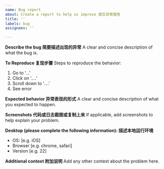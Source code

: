 ```yaml
---
name: Bug report
about: Create a report to help us improve 提交异常报告
title: ''
labels: bug
assignees: ''

---
```


**Describe the bug 简要描述出现的异常**
A clear and concise description of what the bug is.

**To Reproduce 复现步骤**
Steps to reproduce the behavior:
1. Go to '...'
2. Click on '....'
3. Scroll down to '....'
4. See error

**Expected behavior 异常表现的形式**
A clear and concise description of what you expected to happen.

**Screenshots 代码或日志截图或复制上来**
If applicable, add screenshots to help explain your problem.

**Desktop (please complete the following information): 描述本地运行环境**
 - OS: [e.g. iOS]
 - Browser [e.g. chrome, safari]
 - Version [e.g. 22]


**Additional context 附加说明**
Add any other context about the problem here.
